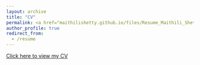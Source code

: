 ```yaml
---
layout: archive
title: "CV"
permalink: <a href="maithilishetty.github.io/files/Resume_Maithili_Shetty.pdf" target="_blank">PDF.</a>
author_profile: true
redirect_from:
  - /resume
---
```


[Click here to view my CV](https://github.com/Maithilishetty/maithilishetty.github.io/blob/master/files/Resume_Maithili_Shetty.pdf)
